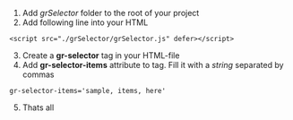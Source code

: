 1. Add _grSelector_ folder to the root of your project
2. Add following line into your HTML 
```
<script src="./grSelector/grSelector.js" defer></script>
```
3. Create a __gr-selector__ tag in your HTML-file
4. Add __gr-selector-items__ attribute to tag. Fill it with a _string_ separated by commas
```
gr-selector-items='sample, items, here'
```
5. Thats all